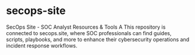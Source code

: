 # secops-site
SecOps Site - SOC Analyst Resources &amp; Tools A This repository is connected to secops.site, where SOC professionals can find guides, scripts, playbooks, and more to enhance their cybersecurity operations and incident response workflows.
